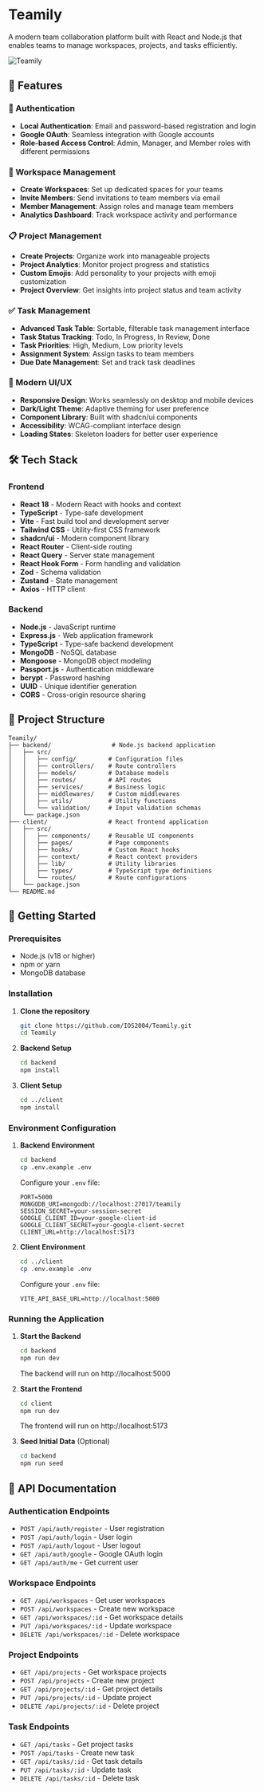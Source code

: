 # Teamily

A modern team collaboration platform built with React and Node.js that enables teams to manage workspaces, projects, and tasks efficiently.

![Teamily](client/public/images/workspace.jpg)

## 🚀 Features

### 🔐 Authentication

- **Local Authentication**: Email and password-based registration and login
- **Google OAuth**: Seamless integration with Google accounts
- **Role-based Access Control**: Admin, Manager, and Member roles with different permissions

### 🏢 Workspace Management

- **Create Workspaces**: Set up dedicated spaces for your teams
- **Invite Members**: Send invitations to team members via email
- **Member Management**: Assign roles and manage team members
- **Analytics Dashboard**: Track workspace activity and performance

### 📋 Project Management

- **Create Projects**: Organize work into manageable projects
- **Project Analytics**: Monitor project progress and statistics
- **Custom Emojis**: Add personality to your projects with emoji customization
- **Project Overview**: Get insights into project status and team activity

### ✅ Task Management

- **Advanced Task Table**: Sortable, filterable task management interface
- **Task Status Tracking**: Todo, In Progress, In Review, Done
- **Task Priorities**: High, Medium, Low priority levels
- **Assignment System**: Assign tasks to team members
- **Due Date Management**: Set and track task deadlines

### 🎨 Modern UI/UX

- **Responsive Design**: Works seamlessly on desktop and mobile devices
- **Dark/Light Theme**: Adaptive theming for user preference
- **Component Library**: Built with shadcn/ui components
- **Accessibility**: WCAG-compliant interface design
- **Loading States**: Skeleton loaders for better user experience

## 🛠️ Tech Stack

### Frontend

- **React 18** - Modern React with hooks and context
- **TypeScript** - Type-safe development
- **Vite** - Fast build tool and development server
- **Tailwind CSS** - Utility-first CSS framework
- **shadcn/ui** - Modern component library
- **React Router** - Client-side routing
- **React Query** - Server state management
- **React Hook Form** - Form handling and validation
- **Zod** - Schema validation
- **Zustand** - State management
- **Axios** - HTTP client

### Backend

- **Node.js** - JavaScript runtime
- **Express.js** - Web application framework
- **TypeScript** - Type-safe backend development
- **MongoDB** - NoSQL database
- **Mongoose** - MongoDB object modeling
- **Passport.js** - Authentication middleware
- **bcrypt** - Password hashing
- **UUID** - Unique identifier generation
- **CORS** - Cross-origin resource sharing

## 📁 Project Structure

```
Teamily/
├── backend/                 # Node.js backend application
│   ├── src/
│   │   ├── config/         # Configuration files
│   │   ├── controllers/    # Route controllers
│   │   ├── models/         # Database models
│   │   ├── routes/         # API routes
│   │   ├── services/       # Business logic
│   │   ├── middlewares/    # Custom middlewares
│   │   ├── utils/          # Utility functions
│   │   └── validation/     # Input validation schemas
│   └── package.json
├── client/                 # React frontend application
│   ├── src/
│   │   ├── components/     # Reusable UI components
│   │   ├── pages/          # Page components
│   │   ├── hooks/          # Custom React hooks
│   │   ├── context/        # React context providers
│   │   ├── lib/            # Utility libraries
│   │   ├── types/          # TypeScript type definitions
│   │   └── routes/         # Route configurations
│   └── package.json
└── README.md
```

## 🚀 Getting Started

### Prerequisites

- Node.js (v18 or higher)
- npm or yarn
- MongoDB database

### Installation

1. **Clone the repository**

   ```bash
   git clone https://github.com/IOS2004/Teamily.git
   cd Teamily
   ```

2. **Backend Setup**

   ```bash
   cd backend
   npm install
   ```

3. **Client Setup**
   ```bash
   cd ../client
   npm install
   ```

### Environment Configuration

1. **Backend Environment**

   ```bash
   cd backend
   cp .env.example .env
   ```

   Configure your `.env` file:

   ```env
   PORT=5000
   MONGODB_URI=mongodb://localhost:27017/teamily
   SESSION_SECRET=your-session-secret
   GOOGLE_CLIENT_ID=your-google-client-id
   GOOGLE_CLIENT_SECRET=your-google-client-secret
   CLIENT_URL=http://localhost:5173
   ```

2. **Client Environment**

   ```bash
   cd ../client
   cp .env.example .env
   ```

   Configure your `.env` file:

   ```env
   VITE_API_BASE_URL=http://localhost:5000
   ```

### Running the Application

1. **Start the Backend**

   ```bash
   cd backend
   npm run dev
   ```

   The backend will run on http://localhost:5000

2. **Start the Frontend**

   ```bash
   cd client
   npm run dev
   ```

   The frontend will run on http://localhost:5173

3. **Seed Initial Data** (Optional)
   ```bash
   cd backend
   npm run seed
   ```

## 📝 API Documentation

### Authentication Endpoints

- `POST /api/auth/register` - User registration
- `POST /api/auth/login` - User login
- `POST /api/auth/logout` - User logout
- `GET /api/auth/google` - Google OAuth login
- `GET /api/auth/me` - Get current user

### Workspace Endpoints

- `GET /api/workspaces` - Get user workspaces
- `POST /api/workspaces` - Create new workspace
- `GET /api/workspaces/:id` - Get workspace details
- `PUT /api/workspaces/:id` - Update workspace
- `DELETE /api/workspaces/:id` - Delete workspace

### Project Endpoints

- `GET /api/projects` - Get workspace projects
- `POST /api/projects` - Create new project
- `GET /api/projects/:id` - Get project details
- `PUT /api/projects/:id` - Update project
- `DELETE /api/projects/:id` - Delete project

### Task Endpoints

- `GET /api/tasks` - Get project tasks
- `POST /api/tasks` - Create new task
- `GET /api/tasks/:id` - Get task details
- `PUT /api/tasks/:id` - Update task
- `DELETE /api/tasks/:id` - Delete task
